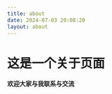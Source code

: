 ```yaml
---
title: about
date: 2024-07-03 20:08:20
layout: about
---
```

这是一个关于页面
================
**欢迎大家与我联系与交流**